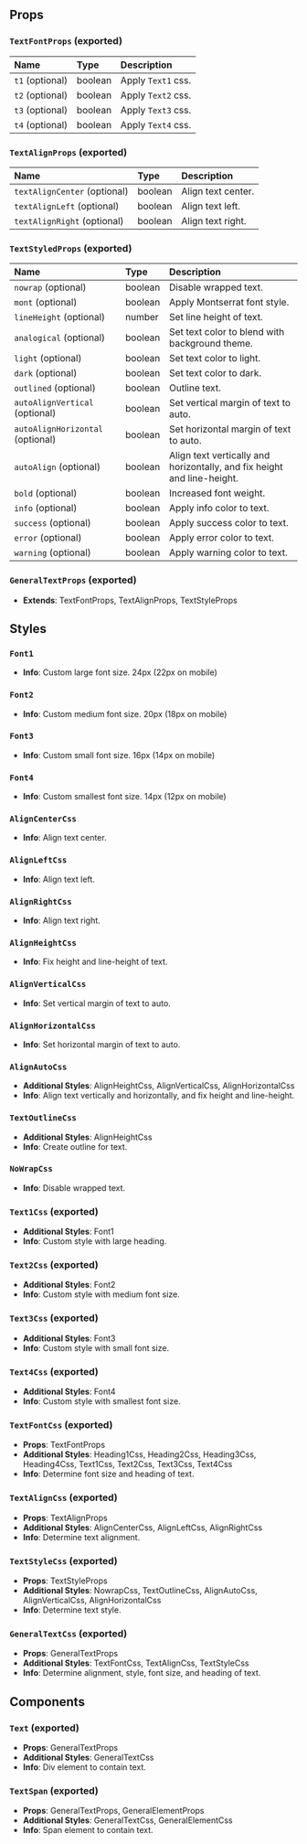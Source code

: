 ## Props

### `TextFontProps` (exported)

| Name | Type | Description                                                          |
| :--- | :--- | :------------------------------------------------------------------- |
| `t1` (optional) | boolean | Apply `Text1` css.
| `t2` (optional) | boolean | Apply `Text2` css.
| `t3` (optional) | boolean | Apply `Text3` css.
| `t4` (optional) | boolean | Apply `Text4` css.

### `TextAlignProps` (exported)

| Name | Type | Description                                                          |
| :--- | :--- | :------------------------------------------------------------------- |
| `textAlignCenter` (optional) | boolean | Align text center.
| `textAlignLeft` (optional) | boolean | Align text left.
| `textAlignRight` (optional) | boolean | Align text right.

### `TextStyledProps` (exported)

| Name | Type | Description                                                          |
| :--- | :--- | :------------------------------------------------------------------- |
| `nowrap` (optional) | boolean | Disable wrapped text.
| `mont` (optional) | boolean | Apply Montserrat font style.
| `lineHeight` (optional) | number | Set line height of text.
| `analogical` (optional) | boolean | Set text color to blend with background theme.
| `light` (optional) | boolean | Set text color to light.
| `dark` (optional) | boolean | Set text color to dark.
| `outlined` (optional) | boolean | Outline text.
| `autoAlignVertical` (optional) | boolean | Set vertical margin of text to auto.
| `autoAlignHorizontal` (optional) | boolean | Set horizontal margin of text to auto.
| `autoAlign` (optional) | boolean | Align text vertically and horizontally, and fix height and line-height.
| `bold` (optional) | boolean | Increased font weight.
| `info` (optional) | boolean | Apply info color to text.
| `success` (optional) | boolean | Apply success color to text.
| `error` (optional) | boolean | Apply error color to text.
| `warning` (optional) | boolean | Apply warning color to text.

### `GeneralTextProps` (exported)
- **Extends**: TextFontProps, TextAlignProps, TextStyleProps

## Styles

### `Font1`
- **Info**: Custom large font size. 24px (22px on mobile)

### `Font2`
- **Info**: Custom medium font size. 20px (18px on mobile)

### `Font3`
- **Info**: Custom small font size. 16px (14px on mobile)

### `Font4`
- **Info**: Custom smallest font size. 14px (12px on mobile)

### `AlignCenterCss`
- **Info**: Align text center.

### `AlignLeftCss`
- **Info**: Align text left.

### `AlignRightCss`
- **Info**: Align text right.

### `AlignHeightCss`
- **Info**: Fix height and line-height of text.

### `AlignVerticalCss`
- **Info**: Set vertical margin of text to auto.

### `AlignHorizontalCss`
- **Info**: Set horizontal margin of text to auto.

### `AlignAutoCss`
- **Additional Styles**: AlignHeightCss, AlignVerticalCss, AlignHorizontalCss
- **Info**: Align text vertically and horizontally, and fix height and line-height.

### `TextOutlineCss`
- **Additional Styles**: AlignHeightCss
- **Info**: Create outline for text.

### `NoWrapCss`
- **Info**: Disable wrapped text.

### `Text1Css` (exported)
- **Additional Styles**: Font1
- **Info**: Custom style with large heading.

### `Text2Css` (exported)
- **Additional Styles**: Font2
- **Info**: Custom style with medium font size.

### `Text3Css` (exported)
- **Additional Styles**: Font3
- **Info**: Custom style with small font size.

### `Text4Css` (exported)
- **Additional Styles**: Font4
- **Info**: Custom style with smallest font size.

### `TextFontCss` (exported)
- **Props**: TextFontProps
- **Additional Styles**: Heading1Css, Heading2Css, Heading3Css, Heading4Css, Text1Css, Text2Css, Text3Css, Text4Css
- **Info**: Determine font size and heading of text.

### `TextAlignCss` (exported)
- **Props**: TextAlignProps
- **Additional Styles**: AlignCenterCss, AlignLeftCss, AlignRightCss
- **Info**: Determine text alignment.

### `TextStyleCss` (exported)
- **Props**: TextStyleProps
- **Additional Styles**: NowrapCss, TextOutlineCss, AlignAutoCss, AlignVerticalCss, AlignHorizontalCss
- **Info**: Determine text style.

### `GeneralTextCss` (exported)
- **Props**: GeneralTextProps
- **Additional Styles**: TextFontCss, TextAlignCss, TextStyleCss
- **Info**: Determine alignment, style, font size, and heading of text.

## Components

### `Text` (exported)
- **Props**: GeneralTextProps
- **Additional Styles**: GeneralTextCss
- **Info**: Div element to contain text.

### `TextSpan` (exported)
- **Props**: GeneralTextProps, GeneralElementProps
- **Additional Styles**: GeneralTextCss, GeneralElementCss
- **Info**: Span element to contain text.
